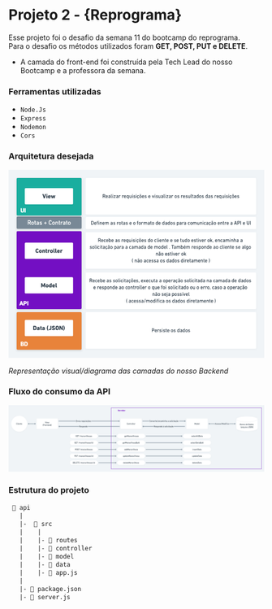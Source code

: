 # Projeto 2 - {Reprograma}

Esse projeto foi o desafio da semana 11 do bootcamp do reprograma.<br> 
Para o desafio os métodos utilizados foram **GET, POST, PUT e DELETE**.

- A camada do front-end foi construída pela Tech Lead do nosso Bootcamp e a professora da semana.

### Ferramentas utilizadas

- `Node.Js`
- `Express`
- `Nodemon`
- `Cors`

### Arquitetura desejada

![assets/resposabilidades.png](assets/responsabilidades.png)

*Representação visual/diagrama das camadas do nosso Backend*

### Fluxo do consumo da API

![assets/fluxo.png](assets/fluxo.png)

### Estrutura do projeto


```
 📁 api
   |
   |-  📁 src
   |    |  
   |    |- 📁 routes
   |    |- 📁 controller
   |    |- 📁 model
   |    |- 📁 data
   |    |- 📄 app.js
   |
   |- 📄 package.json 
   |- 📄 server.js
```



